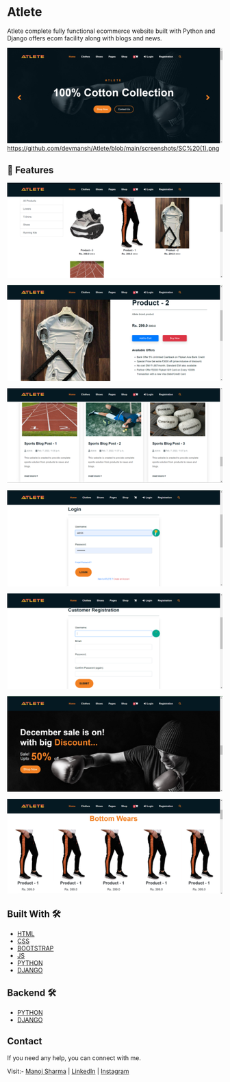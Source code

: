 # Atlete
Atlete complete fully functional ecommerce website built with Python and Django offers ecom facility along with blogs and news.

![](screenshots/home.png)
https://github.com/devmansh/Atlete/blob/main/screenshots/SC%20(1).png

## 📸 Features

![](screenshots/shop.png)

![](screenshots/product.png)

![](screenshots/blogs.png)

![](screenshots/login.png)

![](screenshots/register.png)

![](screenshots/sale.jpg)

![](screenshots/category.png)

## Built With 🛠
- [HTML](https://www.w3schools.com/html/)
- [CSS](https://www.w3schools.com/css/)
- [BOOTSTRAP](https://www.w3schools.com/bootstrap/)
- [JS](https://www.w3schools.com/js/)
- [PYTHON](https://www.python.org/)
- [DJANGO](https://www.djangoproject.com/) 
  
## Backend 🛠
  - [PYTHON](https://www.python.org/)
  - [DJANGO](https://www.djangoproject.com/)
  
## Contact
If you need any help, you can connect with me.

Visit:- [Manoj Sharma](https://devmansh.github.io) | [LinkedIn](https://linkedin.com/in/devmansh) | [Instagram](https://www.instagram.com/themohitsharma.in/)
